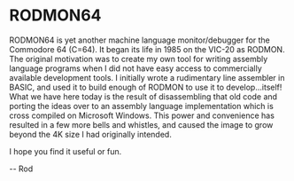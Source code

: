 # RODMON64
RODMON64 is yet another machine language monitor/debugger for the Commodore 64 (C=64).  It began its life in 1985 on the VIC-20 as RODMON.  The original motivation was to create my own tool for writing assembly language programs when I did not have easy access to commercially available development tools. I initially wrote a rudimentary line assembler in BASIC, and used it to build enough of RODMON to use it to develop...itself!  What we have here today is the result of disassembling that old code and porting the ideas over to an assembly language implementation which is cross compiled on Microsoft Windows.  This power and convenience has resulted in a few more bells and whistles, and caused the image to grow beyond the 4K size I had originally intended.

I hope you find it useful or fun.

-- Rod
